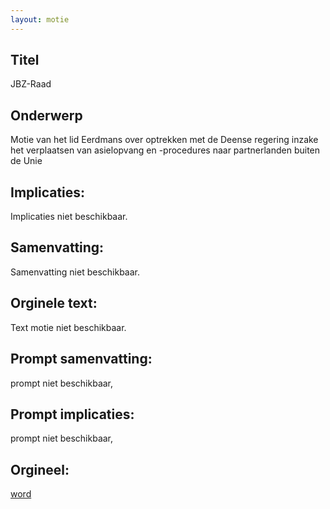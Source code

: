 ```yaml
---
layout: motie
---
```

## Titel
JBZ-Raad
## Onderwerp
Motie van het lid Eerdmans over optrekken met de Deense regering inzake het verplaatsen van asielopvang en -procedures naar partnerlanden buiten de Unie
## Implicaties:
Implicaties niet beschikbaar.
## Samenvatting:
Samenvatting niet beschikbaar.
## Orginele text:
Text motie niet beschikbaar.

## Prompt samenvatting:
prompt niet beschikbaar,

## Prompt implicaties:
prompt niet beschikbaar,
## Orgineel:
[word](https://gegevensmagazijn.tweedekamer.nl/OData/v4/2.0/Document(f88043fb-d081-4816-b4c5-0ede360a89a3)/resource)
